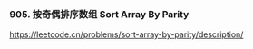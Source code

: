### 905. 按奇偶排序数组 Sort Array By Parity
https://leetcode.cn/problems/sort-array-by-parity/description/
